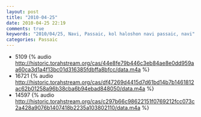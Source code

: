 ```yaml
---
layout: post
title: "2010-04-25"
date: 2010-04-25 22:19
comments: true
keywords: "2010/04/25, Navi, Passaic, kol haloshon navi passaic, navi" 
categories: Passaic 
---
```


 * 5109 {% audio http://historic.torahstream.org/cas/44e8fe79b446c3eb84ae8e0dd959aa60ca3d1a4f13bc01d316385fdbffa8bfcc/data.m4a %}
 * 16721 {% audio http://historic.torahstream.org/cas/df47269d4415d7d61bd14b7b1461812ac62b01258a96b38cba6b94ebad848050/data.m4a %}
 * 14597 {% audio http://historic.torahstream.org/cas/c297b66c98622151f0769212fcc073c2a428a9076b1407418b2235a103802110/data.m4a %}


